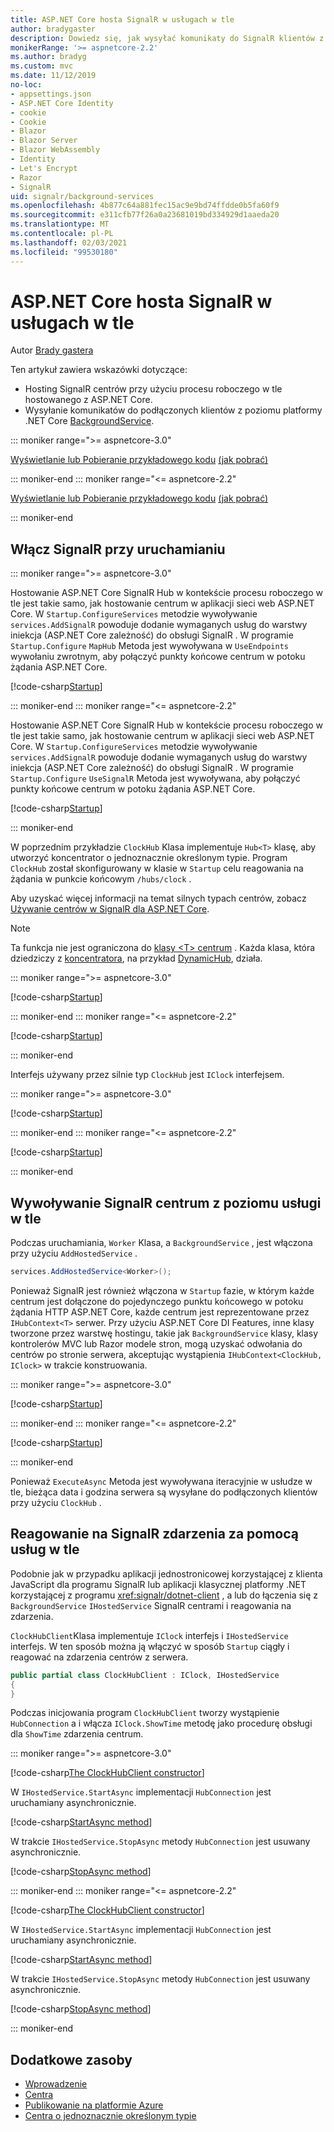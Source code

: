 ```yaml
---
title: ASP.NET Core hosta SignalR w usługach w tle
author: bradygaster
description: Dowiedz się, jak wysyłać komunikaty do SignalR klientów z klas BackgroundService platformy .NET Core.
monikerRange: '>= aspnetcore-2.2'
ms.author: bradyg
ms.custom: mvc
ms.date: 11/12/2019
no-loc:
- appsettings.json
- ASP.NET Core Identity
- cookie
- Cookie
- Blazor
- Blazor Server
- Blazor WebAssembly
- Identity
- Let's Encrypt
- Razor
- SignalR
uid: signalr/background-services
ms.openlocfilehash: 4b877c64a881fec15ac9e9bd74ffdde0b5fa60f9
ms.sourcegitcommit: e311cfb77f26a0a23681019bd334929d1aaeda20
ms.translationtype: MT
ms.contentlocale: pl-PL
ms.lasthandoff: 02/03/2021
ms.locfileid: "99530180"
---
```

# <a name="host-aspnet-core-signalr-in-background-services"></a>ASP.NET Core hosta SignalR w usługach w tle

Autor [Brady gastera](https://twitter.com/bradygaster)

Ten artykuł zawiera wskazówki dotyczące:

* Hosting SignalR centrów przy użyciu procesu roboczego w tle hostowanego z ASP.NET Core.
* Wysyłanie komunikatów do podłączonych klientów z poziomu platformy .NET Core [BackgroundService](xref:Microsoft.Extensions.Hosting.BackgroundService).

::: moniker range=">= aspnetcore-3.0"

[Wyświetlanie lub Pobieranie przykładowego kodu](https://github.com/dotnet/AspNetCore.Docs/tree/master/aspnetcore/signalr/background-service/samples/3.x) [(jak pobrać)](xref:index#how-to-download-a-sample)

::: moniker-end
::: moniker range="<= aspnetcore-2.2"

[Wyświetlanie lub Pobieranie przykładowego kodu](https://github.com/dotnet/AspNetCore.Docs/tree/master/aspnetcore/signalr/background-service/samples/2.2) [(jak pobrać)](xref:index#how-to-download-a-sample)

::: moniker-end

## <a name="enable-signalr-in-startup"></a>Włącz SignalR przy uruchamianiu

::: moniker range=">= aspnetcore-3.0"

Hostowanie ASP.NET Core SignalR Hub w kontekście procesu roboczego w tle jest takie samo, jak hostowanie centrum w aplikacji sieci web ASP.NET Core. W `Startup.ConfigureServices` metodzie wywoływanie `services.AddSignalR` powoduje dodanie wymaganych usług do warstwy iniekcja (ASP.NET Core zależność) do obsługi SignalR . W programie `Startup.Configure` `MapHub` Metoda jest wywoływana w `UseEndpoints` wywołaniu zwrotnym, aby połączyć punkty końcowe centrum w potoku żądania ASP.NET Core.

[!code-csharp[Startup](background-service/samples/3.x/Server/Startup.cs?name=Startup)]

::: moniker-end
::: moniker range="<= aspnetcore-2.2"

Hostowanie ASP.NET Core SignalR Hub w kontekście procesu roboczego w tle jest takie samo, jak hostowanie centrum w aplikacji sieci web ASP.NET Core. W `Startup.ConfigureServices` metodzie wywoływanie `services.AddSignalR` powoduje dodanie wymaganych usług do warstwy iniekcja (ASP.NET Core zależność) do obsługi SignalR . W programie `Startup.Configure` `UseSignalR` Metoda jest wywoływana, aby połączyć punkty końcowe centrum w potoku żądania ASP.NET Core.

[!code-csharp[Startup](background-service/samples/2.2/Server/Startup.cs?name=Startup)]

::: moniker-end

W poprzednim przykładzie `ClockHub` Klasa implementuje `Hub<T>` klasę, aby utworzyć koncentrator o jednoznacznie określonym typie. Program `ClockHub` został skonfigurowany w klasie w `Startup` celu reagowania na żądania w punkcie końcowym `/hubs/clock` .

Aby uzyskać więcej informacji na temat silnych typach centrów, zobacz [Używanie centrów w SignalR dla ASP.NET Core](xref:signalr/hubs#strongly-typed-hubs).

> [!NOTE]
> Ta funkcja nie jest ograniczona do [klasy \<T> centrum](xref:Microsoft.AspNetCore.SignalR.Hub`1) . Każda klasa, która dziedziczy z [koncentratora](xref:Microsoft.AspNetCore.SignalR.Hub), na przykład [DynamicHub](xref:Microsoft.AspNetCore.SignalR.DynamicHub), działa.

::: moniker range=">= aspnetcore-3.0"

[!code-csharp[Startup](background-service/samples/3.x/Server/ClockHub.cs?name=ClockHub)]

::: moniker-end
::: moniker range="<= aspnetcore-2.2"

[!code-csharp[Startup](background-service/samples/2.2/Server/ClockHub.cs?name=ClockHub)]

::: moniker-end

Interfejs używany przez silnie typ `ClockHub` jest `IClock` interfejsem.

::: moniker range=">= aspnetcore-3.0"

[!code-csharp[Startup](background-service/samples/3.x/HubServiceInterfaces/IClock.cs?name=IClock)]

::: moniker-end
::: moniker range="<= aspnetcore-2.2"

[!code-csharp[Startup](background-service/samples/2.2/HubServiceInterfaces/IClock.cs?name=IClock)]

::: moniker-end

## <a name="call-a-signalr-hub-from-a-background-service"></a>Wywoływanie SignalR centrum z poziomu usługi w tle

Podczas uruchamiania, `Worker` Klasa, a `BackgroundService` , jest włączona przy użyciu `AddHostedService` .

```csharp
services.AddHostedService<Worker>();
```

Ponieważ SignalR jest również włączona w `Startup` fazie, w którym każde centrum jest dołączone do pojedynczego punktu końcowego w potoku żądania HTTP ASP.NET Core, każde centrum jest reprezentowane przez `IHubContext<T>` serwer. Przy użyciu ASP.NET Core DI Features, inne klasy tworzone przez warstwę hostingu, takie jak `BackgroundService` klasy, klasy kontrolerów MVC lub Razor modele stron, mogą uzyskać odwołania do centrów po stronie serwera, akceptując wystąpienia `IHubContext<ClockHub, IClock>` w trakcie konstruowania.

::: moniker range=">= aspnetcore-3.0"

[!code-csharp[Startup](background-service/samples/3.x/Server/Worker.cs?name=Worker)]

::: moniker-end
::: moniker range="<= aspnetcore-2.2"

[!code-csharp[Startup](background-service/samples/2.2/Server/Worker.cs?name=Worker)]

::: moniker-end

Ponieważ `ExecuteAsync` Metoda jest wywoływana iteracyjnie w usłudze w tle, bieżąca data i godzina serwera są wysyłane do podłączonych klientów przy użyciu `ClockHub` .

## <a name="react-to-signalr-events-with-background-services"></a>Reagowanie na SignalR zdarzenia za pomocą usług w tle

Podobnie jak w przypadku aplikacji jednostronicowej korzystającej z klienta JavaScript dla programu SignalR lub aplikacji klasycznej platformy .NET korzystającej z programu <xref:signalr/dotnet-client> , a lub do łączenia się z `BackgroundService` `IHostedService` SignalR centrami i reagowania na zdarzenia.

`ClockHubClient`Klasa implementuje `IClock` interfejs i `IHostedService` interfejs. W ten sposób można ją włączyć w sposób `Startup` ciągły i reagować na zdarzenia centrów z serwera.

```csharp
public partial class ClockHubClient : IClock, IHostedService
{
}
```

Podczas inicjowania program `ClockHubClient` tworzy wystąpienie `HubConnection` a i włącza `IClock.ShowTime` metodę jako procedurę obsługi dla `ShowTime` zdarzenia centrum.

::: moniker range=">= aspnetcore-3.0"

[!code-csharp[The ClockHubClient constructor](background-service/samples/3.x/Clients.ConsoleTwo/ClockHubClient.cs?name=ClockHubClientCtor)]

W `IHostedService.StartAsync` implementacji `HubConnection` jest uruchamiany asynchronicznie.

[!code-csharp[StartAsync method](background-service/samples/3.x/Clients.ConsoleTwo/ClockHubClient.cs?name=StartAsync)]

W trakcie `IHostedService.StopAsync` metody `HubConnection` jest usuwany asynchronicznie.

[!code-csharp[StopAsync method](background-service/samples/3.x/Clients.ConsoleTwo/ClockHubClient.cs?name=StopAsync)]

::: moniker-end
::: moniker range="<= aspnetcore-2.2"

[!code-csharp[The ClockHubClient constructor](background-service/samples/2.2/Clients.ConsoleTwo/ClockHubClient.cs?name=ClockHubClientCtor)]

W `IHostedService.StartAsync` implementacji `HubConnection` jest uruchamiany asynchronicznie.

[!code-csharp[StartAsync method](background-service/samples/2.2/Clients.ConsoleTwo/ClockHubClient.cs?name=StartAsync)]

W trakcie `IHostedService.StopAsync` metody `HubConnection` jest usuwany asynchronicznie.

[!code-csharp[StopAsync method](background-service/samples/2.2/Clients.ConsoleTwo/ClockHubClient.cs?name=StopAsync)]

::: moniker-end

## <a name="additional-resources"></a>Dodatkowe zasoby

* [Wprowadzenie](xref:tutorials/signalr)
* [Centra](xref:signalr/hubs)
* [Publikowanie na platformie Azure](xref:signalr/publish-to-azure-web-app)
* [Centra o jednoznacznie określonym typie](xref:signalr/hubs#strongly-typed-hubs)
